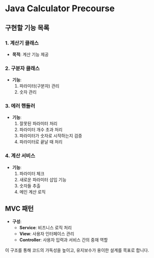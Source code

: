 # Java Calculator Precourse

## 구현할 기능 목록

### 1. 계산기 클래스
- **목적**: 계산 기능 제공

### 2. 구분자 클래스
- **기능**:
  1. 파라미터(구분자) 관리
  2. 숫자 관리

### 3. 에러 핸들러
- **기능**:
  1. 잘못된 파라미터 처리
  2. 파라미터 개수 초과 처리
  3. 파라미터가 숫자로 시작하는지 검증
  4. 파라미터로 끝날 때 처리

### 4. 계산 서비스
- **기능**:
  1. 파라미터 체크
  2. 새로운 파라미터 삽입 기능
  3. 숫자들 추출
  4. 메인 계산 로직

## MVC 패턴
- **구성**:
  - **Service**: 비즈니스 로직 처리
  - **View**: 사용자 인터페이스 관리
  - **Controller**: 사용자 입력과 서비스 간의 중재 역할

이 구조를 통해 코드의 가독성을 높이고, 유지보수가 용이한 설계를 목표로 합니다.
